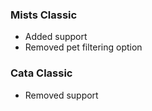 ### Mists Classic
- Added support
- Removed pet filtering option

### Cata Classic
- Removed support